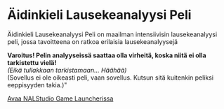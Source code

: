 # Äidinkieli Lausekeanalyysi Peli

Äidinkieli Lausekeanalyysi Peli on maailman intensiivisin lausekeanalyysi peli, jossa tavoitteena on ratkoa erilaisia lausekeanalyysejä <br/>

**Varoitus! Pelin analyyseissä saattaa olla virheitä, koska niitä ei olla tarkistettu vielä!** <br/>
_(Eikä tullakkaan tarkistamaan... Häähää)_ <br/>
(Sovellus ei ole oikeasti peli, vaan sovellus. Kutsun sitä kuitenkin peliksi eeppisyyden takia.)"

[Avaa NALStudio Game Launcherissa](nalstudiogamelauncher://storepage/14544199-8754-4bb1-93ba-aaeb09b51bce)
